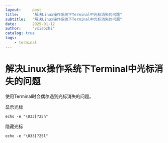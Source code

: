 ```yaml
---
layout:     post
title:      "解决Linux操作系统下Terminal中光标消失的问题"
subtitle:   "解决Linux操作系统下Terminal中光标消失的问题"
date:       2025-01-12
author:     "vxiaozhi"
catalog: true
tags:
    - terminal
---
```


# 解决Linux操作系统下Terminal中光标消失的问题

使用Terminal时会偶尔遇到光标消失的问题。


显示光标

```
echo -e "\033[?25h"
```

隐藏光标

```
echo -e "\033[?25l"
```
